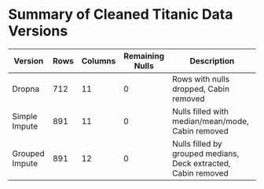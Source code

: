# Summary of Cleaned Titanic Data Versions

| Version         | Rows | Columns | Remaining Nulls | Description                          |
|-----------------|------|---------|-----------------|--------------------------------------|
| Dropna          | 712  | 11      |  0              | Rows with nulls dropped, Cabin removed |
| Simple Impute   | 891  | 11      |  0              | Nulls filled with median/mean/mode, Cabin removed |
| Grouped Impute  | 891  | 12      |  0              | Nulls filled by grouped medians, Deck extracted, Cabin removed |
